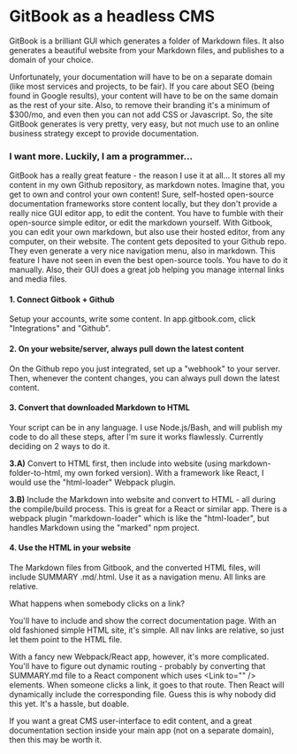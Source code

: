 # GitBook as a headless CMS

GitBook is a brilliant GUI which generates a folder of Markdown files. It also generates a beautiful website from your Markdown files, and publishes to a domain of your choice.

Unfortunately, your documentation will have to be on a separate domain \(like most services and projects, to be fair\). If you care about SEO \(being found in Google results\), your content will have to be on the same domain as the rest of your site. Also, to remove their branding it's a minimum of $300/mo, and even then you can not add CSS or Javascript. So, the site GitBook generates is very pretty, very easy, but not much use to an online business strategy except to provide documentation.

### I want more. Luckily, I am a programmer...

GitBook has a really great feature - the reason I use it at all... It stores all my content in my own Github repository, as markdown notes. Imagine that, you get to own and control your own content! Sure, self-hosted open-source documentation frameworks store content locally, but they don't provide a really nice GUI editor app, to edit the content. You have to fumble with their open-source simple editor, or edit the markdown yourself. With Gitbook, you can edit your own markdown, but also use their hosted editor, from any computer, on their website. The content gets deposited to your Github repo. They even generate a very nice navigation menu, also in markdown. This feature I have not seen in even the best open-source tools. You have to do it manually. Also, their GUI does a great job helping you manage internal links and media files.

#### 1. Connect Gitbook + Github

Setup your accounts, write some content. In app.gitbook.com, click "Integrations" and "Github".

#### 2. On your website/server, always pull down the latest content

On the Github repo you just integrated, set up a "webhook" to your server. Then, whenever the content changes, you can always pull down the latest content.

#### 3. Convert that downloaded Markdown to HTML

Your script can be in any language. I use Node.js/Bash, and will publish my code to do all these steps, after I'm sure it works flawlessly. Currently deciding on 2 ways to do it.

**3.A\)** Convert to HTML first, then include into website \(using markdown-folder-to-html, my own forked version\). With a framework like React, I would use the "html-loader" Webpack plugin.

**3.B\)** Include the Markdown into website and convert to HTML - all during the compile/build process. This is great for a React or similar app. There is a webpack plugin "markdown-loader" which is like the "html-loader", but handles Markdown using the "marked" npm project.

#### 4. Use the HTML in your website

The Markdown files from Gitbook, and the converted HTML files, will include SUMMARY .md/.html. Use it as a navigation menu. All links are relative.

What happens when somebody clicks on a link? 

You'll have to include and show the correct documentation page. With an old fashioned simple HTML site, it's simple. All nav links are relative, so just let them point to the HTML file. 

With a fancy new Webpack/React app, however, it's more complicated. You'll have to figure out dynamic routing - probably by converting that SUMMARY.md file to a React component which uses &lt;Link to="" /&gt; elements. When someone clicks a link, it goes to that route. Then React will dynamically include the corresponding file. Guess this is why nobody did this yet. It's a hassle, but doable.

If you want a great CMS user-interface to edit content, and a great documentation section inside your main app \(not on a separate domain\), then this may be worth it. 

